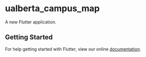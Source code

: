 # ualberta_campus_map

A new Flutter application.

## Getting Started

For help getting started with Flutter, view our online
[documentation](https://flutter.io/).
